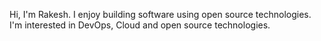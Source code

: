 Hi, I'm Rakesh. I enjoy building software using open source technologies. I'm interested in DevOps, Cloud and open source technologies. 

